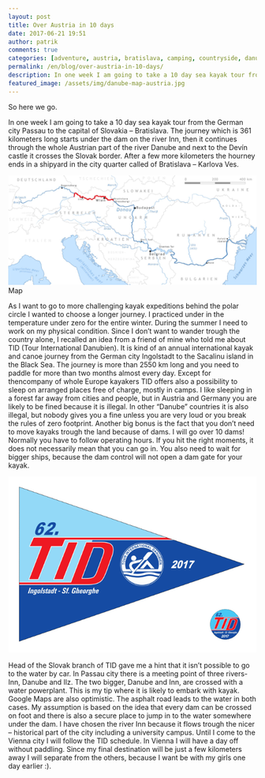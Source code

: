 ```yaml
---
layout: post
title: Over Austria in 10 days
date: 2017-06-21 19:51
author: patrik
comments: true
categories: [adventure, austria, bratislava, camping, countryside, danube, English, Hainburg, Kayak, kayak, Nature, outdoor, paddling, river, seakayak, Slovakia, Slovensko, trip, Wien]
permalink: /en/blog/over-austria-in-10-days/
description: In one week I am going to take a 10 day sea kayak tour from the German city Passau to the capital of Slovakia – Bratislava. The journey which is 361 kilometers long starts under the dam on the river Inn, then it continues through the whole Austrian part of the river Danube and next to the Devín castle it crosses the Slovak border.
featured_image: /assets/img/danube-map-austria.jpg
---
```

So here we go.

In one week I am going to take a 10 day sea kayak tour from the German city Passau to the capital of Slovakia – Bratislava. The journey which is 361 kilometers long starts under the dam on the river Inn, then it continues through the whole Austrian part of the river Danube and next to the Devín castle it crosses the Slovak border. After a few more kilometers the hourney ends in a shipyard in the city quarter called of Bratislava – Karlova Ves.

![](/assets/img/danube-map-austria.jpg)
Map

As I want to go to more challenging kayak expeditions behind the polar circle I wanted to choose a longer journey. I practiced under in the temperature under zero for the entire winter. During the summer I need to work on my physical condition. Since I don’t want to wander trough the country alone, I recalled an idea from a friend of mine who told me about TID (Tour International Danubien). It is kind of an annual international kayak and canoe journey from the German city Ingolstadt to the Sacalinu island in the Black Sea. The journey is more than 2550 km long and you need to paddle for more than two months almost every day. Except for thencompany of whole Europe kayakers TID offers also a possibility to sleep on arranged places free of charge, mostly in camps. I like sleeping in a forest far away from cities and people, but in Austria and Germany you are likely to be fined because it is illegal. In other “Danube” countries it is also illegal, but nobody gives you a fine unless you are very loud or you break the rules of zero footprint. Another big bonus is the fact that you don’t need to move kayaks trough the land because of dams. I will go over 10 dams! Normally you have to follow operating hours. If you hit the right moments, it does not necessarily mean that you can go in. You also need to wait for bigger ships, because the dam control will not open a dam gate for your kayak.

![](/assets/img/TID.gif)

Head of the Slovak branch of TID gave me a hint that it isn’t possible to go to the water by car. In Passau city there is a meeting point of three rivers- Inn, Danube and Ilz. The two bigger, Danube and Inn, are crossed with a water powerplant. This is my tip where it is likely to embark with kayak. Google Maps are also optimistic. The asphalt road leads to the water in both cases. My assumption is based on the idea that every dam can be crossed on foot and there is also a secure place to jump in to the water somewhere under the dam. I have chosen the river Inn because it flows trough the nicer – historical part of the city including a university campus. Until I come to the Vienna city I will follow the TID schedule. In Vienna I will have a day off without paddling. Since my final destination will be just a few kilometers away I will separate from the others, because I want be with my girls one day earlier :).